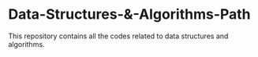 # Data-Structures-&-Algorithms-Path
This repository contains all the codes related to data structures and algorithms.
